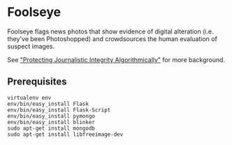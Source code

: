 Foolseye
========

Foolseye flags news photos that show evidence of digital alteration
(i.e. they've been Photoshopped) and crowdsources the human evaluation
of suspect images.

See ["Protecting Journalistic Integrity Algorithmically"](http://lemonodor.com/archives/2008/02/protecting_journalistic_integrity_algorithmically.html) for more background.

Prerequisites
-------------

    virtualenv env
    env/bin/easy_install Flask
    env/bin/easy_install Flask-Script
    env/bin/easy_install pymongo
    env/bin/easy_install blinker
    sudo apt-get install mongodb
    sudo apt-get install libfreeimage-dev
